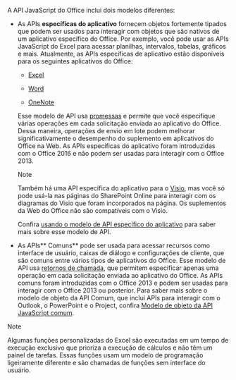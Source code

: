 A API JavaScript do Office inclui dois modelos diferentes:

- As APIs **específicas do aplicativo** fornecem objetos fortemente tipados que podem ser usados para interagir com objetos que são nativos de um aplicativo específico do Office. Por exemplo, você pode usar as APIs JavaScript do Excel para acessar planilhas, intervalos, tabelas, gráficos e mais. Atualmente, as APIs específicas de aplicativo estão disponíveis para os seguintes aplicativos do Office:

    - [Excel](../reference/overview/excel-add-ins-reference-overview.md)

    - [Word](../reference/overview/word-add-ins-reference-overview.md)

    - [OneNote](../reference/overview/onenote-add-ins-javascript-reference.md)

    Esse modelo de API usa [promessas](https://developer.mozilla.org/docs/Web/JavaScript/Reference/Global_Objects/Promise) e permite que você especifique várias operações em cada solicitação enviada ao aplicativo do Office. Dessa maneira, operações de envio em lote podem melhorar significativamente o desempenho do suplemento em aplicativos do Office na Web. As APIs específicas do aplicativo foram introduzidas com o Office 2016 e não podem ser usadas para interagir com o Office 2013.

    > [!NOTE]
    > Também há uma API específica do aplicativo para o [Visio](../reference/overview/visio-javascript-reference-overview.md), mas você só pode usá-la nas páginas do SharePoint Online para interagir com os diagramas do Visio que foram incorporados na página. Os suplementos da Web do Office não são compatíveis com o Visio.

    Confira [usando o modelo de API específico do aplicativo](../develop/application-specific-api-model.md) para saber mais sobre esse modelo de API.

- As APIs** Comuns** pode ser usada para acessar recursos como interface de usuário, caixas de diálogo e configurações de cliente, que são comuns entre vários tipos de aplicativos do Office. Esse modelo de API usa [retornos de chamada](https://developer.mozilla.org/docs/Glossary/Callback_function), que permitem especificar apenas uma operação em cada solicitação enviada ao aplicativo do Office. As APIs comuns foram introduzidas com o Office 2013 e podem ser usadas para interagir com o Office 2013 ou posterior. Para saber mais sobre o modelo de objeto da API Comum, que inclui APIs para interagir com o Outlook, o PowerPoint e o Project, confira [Modelo de objeto da API JavaScript comum](../develop/office-javascript-api-object-model.md).

> [!NOTE]
> Algumas funções personalizadas do Excel são executadas em um tempo de execução exclusivo que prioriza a execução de cálculos e não têm um painel de tarefas. Essas funções usam um modelo de programação ligeiramente diferente e são chamadas de funções sem interface do usuário.
